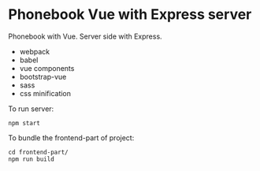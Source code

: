# Phonebook Vue with Express server

Phonebook with Vue. Server side with Express.

- webpack
- babel
- vue components
- bootstrap-vue
- sass
- css minification

To run server:
```
npm start
```

To bundle the frontend-part of project:
```
cd frontend-part/
npm run build
```
